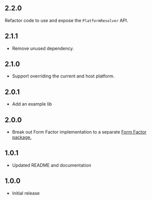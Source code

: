 ## 2.2.0

Refactor code to use and expose the `PlatformResolver` API.

## 2.1.1

* Remove unused dependency.

## 2.1.0

* Support overriding the current and host platform.

## 2.0.1

* Add an example lib

## 2.0.0

* Break out Form Factor implementation to a separate [Form Factor package.](https://pub.dev/packages/form_factor_builder)

## 1.0.1

* Updated README and documentation

## 1.0.0

* Initial release
